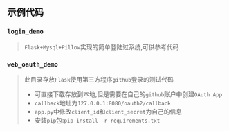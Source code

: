## 示例代码

### `login_demo`

> `Flask+Mysql+Pillow`实现的简单登陆过系统,可供参考代码

### `web_oauth_demo`

> 此目录存放`Flask`使用第三方程序`github`登录的测试代码
> - 可直接下载存放到本地,但是需要在自己的`github`账户中创建`OAuth App`
> - `callback`地址为`127.0.0.1:8080/oauth2/callback`
> - `app.py`中修改`client_id`和`client_secret`为自己的信息
> - 安装`pip`包:`pip install -r requirements.txt`
 
